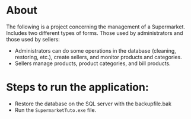 # About 
The following is a project concerning the management of a Supermarket.
Includes two different types of forms. Those used by administrators and those used by sellers:
* Administrators can do some operations in the database (cleaning, restoring, etc.), create sellers, and monitor products and categories.
* Sellers manage products, product categories, and bill products.

# Steps to run the application:
* Restore the database on the SQL server with the backupfile.bak
* Run the ```SupermarketTuto.exe``` file.


